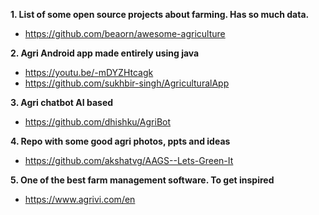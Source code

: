 **1. List of some open source projects about farming. Has so much data.**
- https://github.com/beaorn/awesome-agriculture 


**2. Agri Android app made entirely using java**
- https://youtu.be/-mDYZHtcagk
- https://github.com/sukhbir-singh/AgriculturalApp


**3. Agri chatbot AI based**
- https://github.com/dhishku/AgriBot


**4. Repo with some good agri photos, ppts and ideas**
- https://github.com/akshatvg/AAGS--Lets-Green-It


**5. One of the best farm management software. To get inspired**
- https://www.agrivi.com/en
